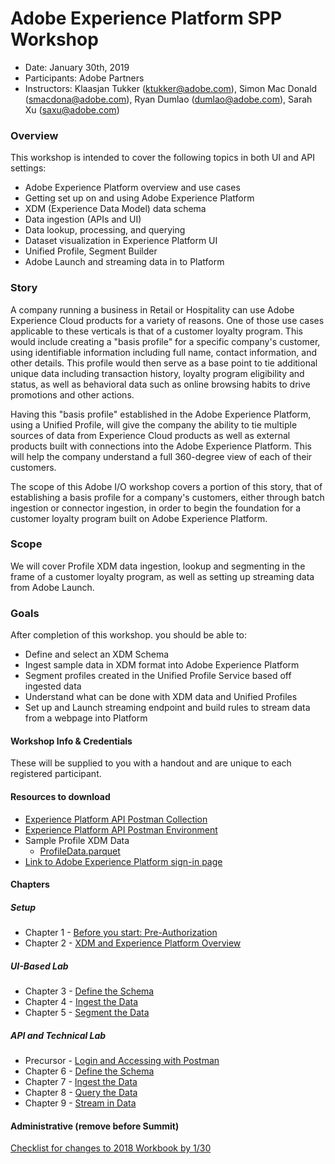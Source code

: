 # Adobe Experience Platform SPP Workshop

- Date: January 30th, 2019
- Participants: Adobe Partners
- Instructors: Klaasjan Tukker (ktukker@adobe.com), Simon Mac Donald (smacdona@adobe.com), Ryan Dumlao (dumlao@adobe.com), Sarah Xu (saxu@adobe.com)

### Overview

This workshop is intended to cover the following topics in both UI and API settings:

- Adobe Experience Platform overview and use cases
- Getting set up on and using Adobe Experience Platform
- XDM (Experience Data Model) data schema
- Data ingestion (APIs and UI)
- Data lookup, processing, and querying
- Dataset visualization in Experience Platform UI
- Unified Profile, Segment Builder
- Adobe Launch and streaming data in to Platform

### Story

A company running a business in Retail or Hospitality can use Adobe Experience Cloud products for a variety of reasons. One of those use cases applicable to these verticals is that of a customer loyalty program. This would include creating a "basis profile" for a specific company's customer, using identifiable information including full name, contact information, and other details. This profile would then serve as a base point to tie additional unique data including transaction history, loyalty program eligibility and status, as well as behavioral data such as online browsing habits to drive promotions and other actions.

Having this "basis profile" established in the Adobe Experience Platform, using a Unified Profile, will give the company the ability to tie multiple sources of data from Experience Cloud products as well as external products built with connections into the Adobe Experience Platform. This will help the company understand a full 360-degree view of each of their customers.

The scope of this Adobe I/O workshop covers a portion of this story, that of establishing a basis profile for a company's customers, either through batch ingestion or connector ingestion, in order to begin the foundation for a customer loyalty program built on Adobe Experience Platform.

### Scope

We will cover Profile XDM data ingestion, lookup and segmenting in the frame of a customer loyalty program, as well as setting up streaming data from Adobe Launch.

### Goals

After completion of this workshop. you should be able to:

- Define and select an XDM Schema
- Ingest sample data in XDM format into Adobe Experience Platform
- Segment profiles created in the Unified Profile Service based off ingested data
- Understand what can be done with XDM data and Unified Profiles
- Set up and Launch streaming endpoint and build rules to stream data from a webpage into Platform

#### Workshop Info & Credentials

These will be supplied to you with a handout and are unique to each registered participant.

#### Resources to download

- [Experience Platform API Postman Collection](/postman/ExperiencePlatform.postman_collection.json)
- [Experience Platform API Postman Environment](/postman/ExperiencePlatform.postman_environment.json)
- Sample Profile XDM Data
  - [ProfileData.parquet](/data/ProfileDataSample.parquet)
- [Link to Adobe Experience Platform sign-in page](https://platform.adobe.com)

#### Chapters

##### Setup

- Chapter 1 - [Before you start: Pre-Authorization](/chapters/chapter-1.md)
- Chapter 2 - [XDM and Experience Platform Overview](/chapters/chapter-2.md)

##### UI-Based Lab

- Chapter 3 - [Define the Schema](/chapters/chapter-3.md)
- Chapter 4 - [Ingest the Data](/chapters/chapter-4.md)
- Chapter 5 - [Segment the Data](/chapters/chapter-5.md)

##### API and Technical Lab

- Precursor - [Login and Accessing with Postman](/chapters/chapter-6-precursor.md)
- Chapter 6 - [Define the Schema](/chapters/chapter-6.md)
- Chapter 7 - [Ingest the Data](/chapters/chapter-7.md)
- Chapter 8 - [Query the Data](/chapters/chapter-8.md)
- Chapter 9 - [Stream in Data](/chapters/chapter-9.md)


#### Administrative (remove before Summit)

[Checklist for changes to 2018 Workbook by 1/30](/new-layout.md)

